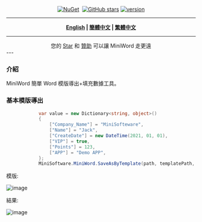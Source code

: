 <div align="center">
<p><a href="https://www.nuget.org/packages/MiniWord"><img src="https://img.shields.io/nuget/v/MiniWord.svg" alt="NuGet"></a>  <a href="https://www.nuget.org/packages/MiniWord"><img src="https://img.shields.io/nuget/dt/MiniWord.svg" alt=""></a>  
<a href="https://github.com/mini-software/MiniWord" rel="nofollow"><img src="https://img.shields.io/github/stars/mini-software/MiniWord?logo=github" alt="GitHub stars"></a> 
<a href="https://www.nuget.org/packages/MiniWord"><img src="https://img.shields.io/badge/.NET-%3E%3D%204.5-red.svg" alt="version"></a>
</p>
</div>


---

<div align="center">
<p><strong><a href="README.md">English</a> | <a href="README.zh-CN.md">簡體中文</a> | <a href="README.zh-Hant.md">繁體中文</a></strong></p>
</div>

---

<div align="center">
 您的 <a href="https://github.com/mini-software/MiniWord">Star</a> 和 <a href="https://miniexcel.github.io">贊助</a> 可以讓 MiniWord 走更遠
</div>
---


### 介紹

MiniWord 簡單 Word 模版導出+填充數據工具。

### 基本模版導出

```csharp
			var value = new Dictionary<string, object>()
			{
				["Company_Name"] = "MiniSofteware",
				["Name"] = "Jack",
				["CreateDate"] = new DateTime(2021, 01, 01),
				["VIP"] = true,
				["Points"] = 123,
				["APP"] = "Demo APP",
			};
			MiniSoftware.MiniWord.SaveAsByTemplate(path, templatePath, value);
```

模版:

![image](https://user-images.githubusercontent.com/12729184/189614577-ac22d47c-30d5-4db5-9299-09f07211f1bf.png)

結果:

![image](https://user-images.githubusercontent.com/12729184/189612248-dd9381de-bbb8-4c72-adec-ac8982f60f96.png)